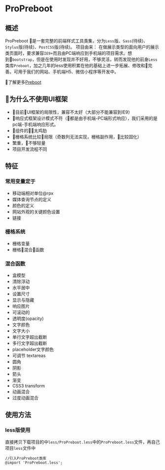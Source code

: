 # ProPreboot

## 概述

ProPreboot 是一套完整的前端样式工具类集，分为`Less`版、`Sass`(待续)、`Stylus`版(待续)、`PostCSS`版(待续)。
项目由来：
在做展示类型的面向用户的展示类页面时，要求兼容`IE9+`而且由PC端响应到手机端的项目需求。想到`bootstrap`，但是在使用时发现并不好用，不够灵活，转而发现他的前身`Less`类库`Preboot`，加之几年的less使用积累在他的基础上进一步拓展、修改和完善。可用于我们的网站、手机端H5、微信小程序等开发中。

了解更多[Preboot](http://www.bootcss.com/p/preboot/)

## 为什么不使用UI框架

+ 目前UI框架的局限性，兼容不太好（大部分不能兼容到IE9）
+ 响应式框架设计模式不符（都是由手机端-PC端形式响应），我们采用的是pc端-手机端响应形式。
+ 组件的太鸡肋
+ 栅格系统比较局限（奇数列无法实现，栅格副作用，比较固化）
+ 繁重，不够轻量
+ 项目开发流程不同
 
## 特征

### 常用变量定于

+ 移动端相对单位@rpx
+ 媒体查询节点的定义
+ 颜色的定义
+ 网站外观的关键颜色设置
+ 链接

### 栅格系统

+ 栅格变量
+ 栅格混合函数

### 混合函数

+ 盒模型
+ 清除浮动
+ 水平居中
+ 设置尺寸
+ 显示与隐藏
+ 响应图片
+ 可滚动的
+ 透明度(opacity)
+ 文字颜色
+ 文字大小
+ 单行文字超出截断
+ 多行文字超出截断
+ placeholder文字颜色
+ 可调节 textareas
+ 圆角
+ 阴影
+ 箭头
+ 渐变
+ CSS3 transform
+ 动画混合
+ 过度动画混合

## 使用方法

### less版使用

直接拷贝下载项目的中`less/ProPreboot.less`中的`ProPreboot.less`文件，再自己项目`less`文件中

```less
//引入ProPreboot类库
@import 'ProPreboot.less';
```
